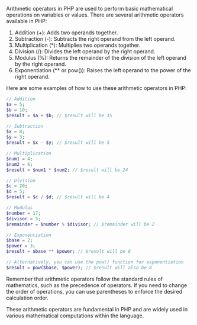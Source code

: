 Arithmetic operators in PHP are used to perform basic mathematical operations on variables or values. There are several arithmetic operators available in PHP:

1. Addition (+): Adds two operands together.
2. Subtraction (-): Subtracts the right operand from the left operand.
3. Multiplication (*): Multiplies two operands together.
4. Division (/): Divides the left operand by the right operand.
5. Modulus (%): Returns the remainder of the division of the left operand by the right operand.
6. Exponentiation (** or pow()): Raises the left operand to the power of the right operand.

Here are some examples of how to use these arithmetic operators in PHP:

```php
// Addition
$a = 5;
$b = 10;
$result = $a + $b; // $result will be 15

// Subtraction
$x = 8;
$y = 3;
$result = $x - $y; // $result will be 5

// Multiplication
$num1 = 4;
$num2 = 6;
$result = $num1 * $num2; // $result will be 24

// Division
$c = 20;
$d = 5;
$result = $c / $d; // $result will be 4

// Modulus
$number = 17;
$divisor = 5;
$remainder = $number % $divisor; // $remainder will be 2

// Exponentiation
$base = 2;
$power = 3;
$result = $base ** $power; // $result will be 8

// Alternatively, you can use the pow() function for exponentiation
$result = pow($base, $power); // $result will also be 8
```

Remember that arithmetic operators follow the standard rules of mathematics, such as the precedence of operators. If you need to change the order of operations, you can use parentheses to enforce the desired calculation order.

These arithmetic operators are fundamental in PHP and are widely used in various mathematical computations within the language.
